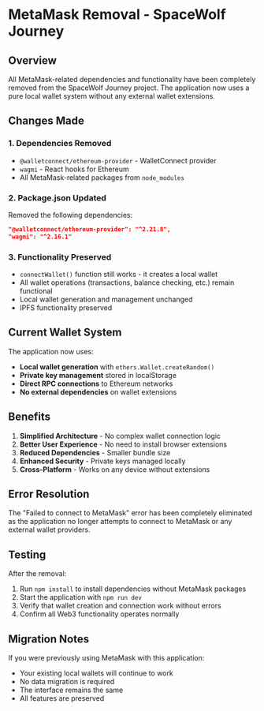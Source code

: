 # MetaMask Removal - SpaceWolf Journey

## Overview

All MetaMask-related dependencies and functionality have been completely removed from the SpaceWolf Journey project. The application now uses a pure local wallet system without any external wallet extensions.

## Changes Made

### 1. Dependencies Removed
- `@walletconnect/ethereum-provider` - WalletConnect provider
- `wagmi` - React hooks for Ethereum
- All MetaMask-related packages from `node_modules`

### 2. Package.json Updated
Removed the following dependencies:
```json
"@walletconnect/ethereum-provider": "^2.21.8",
"wagmi": "^2.16.1"
```

### 3. Functionality Preserved
- `connectWallet()` function still works - it creates a local wallet
- All wallet operations (transactions, balance checking, etc.) remain functional
- Local wallet generation and management unchanged
- IPFS functionality preserved

## Current Wallet System

The application now uses:
- **Local wallet generation** with `ethers.Wallet.createRandom()`
- **Private key management** stored in localStorage
- **Direct RPC connections** to Ethereum networks
- **No external dependencies** on wallet extensions

## Benefits

1. **Simplified Architecture** - No complex wallet connection logic
2. **Better User Experience** - No need to install browser extensions
3. **Reduced Dependencies** - Smaller bundle size
4. **Enhanced Security** - Private keys managed locally
5. **Cross-Platform** - Works on any device without extensions

## Error Resolution

The "Failed to connect to MetaMask" error has been completely eliminated as the application no longer attempts to connect to MetaMask or any external wallet providers.

## Testing

After the removal:
1. Run `npm install` to install dependencies without MetaMask packages
2. Start the application with `npm run dev`
3. Verify that wallet creation and connection work without errors
4. Confirm all Web3 functionality operates normally

## Migration Notes

If you were previously using MetaMask with this application:
- Your existing local wallets will continue to work
- No data migration is required
- The interface remains the same
- All features are preserved

